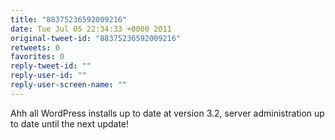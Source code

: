```yaml
---
title: "88375236592009216"
date: Tue Jul 05 22:34:33 +0000 2011
original-tweet-id: "88375236592009216"
retweets: 0
favorites: 0
reply-tweet-id: ""
reply-user-id: ""
reply-user-screen-name: ""
---
```

Ahh all WordPress installs up to date at version 3.2, server administration up to date until the next update!
